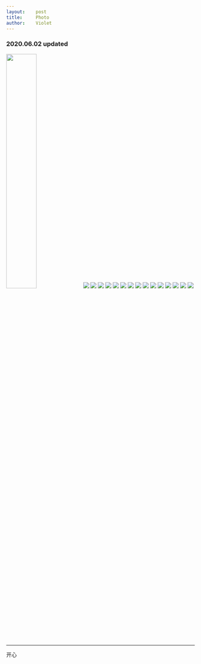 ```yaml
---
layout:    post
title:     Photo
author:    Violet
---
```

### 2020.06.02 updated

<img src="/img/fuji/2020-06-02/2020_0206_10192100.jpg" width="40%"></img>
![](img/fuji/2020-06-02/2020_0206_10192100.jpg)
![](img/fuji/2020-06-02/2020_0206_10202100.jpg)
![](img/fuji/2020-06-02/2020_0301_14192700.jpg)
![](img/fuji/2020-06-02/2020_0510_18283700.jpg)
![](img/fuji/2020-06-02/2020_0510_18284100.jpg)
![](img/fuji/2020-06-02/2020_0530_19054600.jpg)
![](img/fuji/2020-06-02/2020_0530_19055600.jpg)
![](img/fuji/2020-06-02/2020_0530_19060100.jpg)
![](img/fuji/2020-06-02/2020_0530_19060500.jpg)
![](img/fuji/2020-06-02/tmp-cam-1707137874530098401.jpg)
![](img/fuji/2020-06-02/tmp-cam-3608071043735979233.jpg)
![](img/fuji/2020-06-02/tmp-cam-7793196667526383856.jpg)
![](img/fuji/2020-06-02/tmp-cam-810206175802261674.jpg)
![](img/fuji/2020-06-02/tmp-cam-8874670657399994205.jpg)
![](img/fuji/2020-06-02/tmp-cam-9198881468737749576.jpg)

***
开心
